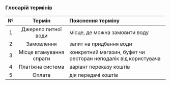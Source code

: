 ### Глосарій термінів

|№|Термін|Пояснення терміну|
|:-:|:-:|:-|
|1|Джерело питної води|місце, де можна замовити воду|
|2|Замовлення|запит на придбання води|
|3|Місце втамування спраги|конкретний магазин, буфет чи ресторан неподалік від користувача|
|4|Платіжна система|варіант переказу коштів|
|5|Оплата|дія передачі коштів|

